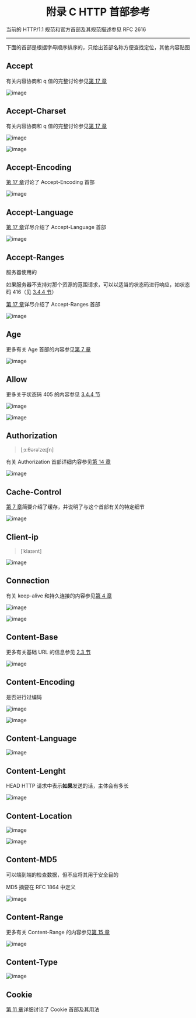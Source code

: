 <h1 align="center">附录 C HTTP 首部参考</h1>

当前的 HTTP/1.1 规范和官方首部及其规范描述参见 RFC 2616

---

下面的首部是根据字母顺序排序的，只给出首部名称方便查找定位，其他内容贴图

## Accept

有关内容协商和 q 值的完整讨论参见[第 17 章](./chapter17.md)

![image](https://user-images.githubusercontent.com/37435717/85195068-157c5e00-b302-11ea-9015-d029551a3fa3.png)

## Accept-Charset

有关内容协商和 q 值的完整讨论参见[第 17 章](./chapter17.md)

![image](https://user-images.githubusercontent.com/37435717/85195173-fe8a3b80-b302-11ea-8f81-a1ef9e06b9ed.png)

![image](https://user-images.githubusercontent.com/37435717/85195181-0649e000-b303-11ea-9ff3-b44e9f0583c4.png)

## Accept-Encoding

[第 17 章](./chapter17.md)讨论了 Accept-Encoding 首部

![image](https://user-images.githubusercontent.com/37435717/85195244-5d4fb500-b303-11ea-995d-ebe02e052541.png)

## Accept-Language

[第 17 章](./chapter17.md)详尽介绍了 Accept-Language 首部

![image](https://user-images.githubusercontent.com/37435717/85195265-8bcd9000-b303-11ea-9e67-e1a3837bc343.png)

## Accept-Ranges

服务器使用的

如果服务器不支持对那个资源的范围请求，可以以适当的状态码进行响应，如状态码 416（见 [3.4.4 节](./chapter3.md#400～499——客户端错误状态码)）

[第 17 章](./chapter17.md)详尽介绍了 Accept-Ranges 首部

![image](https://user-images.githubusercontent.com/37435717/85195279-b1f33000-b303-11ea-93d6-09f0e4e0b3d0.png)

## Age

更多有关 Age 首部的内容参见[第 7 章](./chapter7.md)

![image](https://user-images.githubusercontent.com/37435717/85195409-c7b52500-b304-11ea-9686-ce4464dc6741.png)

## Allow

更多关于状态码 405 的内容参见 [3.4.4 节](./chapter3.md#400～499——客户端错误状态码)

![image](https://user-images.githubusercontent.com/37435717/85195561-334bc200-b306-11ea-9a07-abf8c8cedffa.png)

![image](https://user-images.githubusercontent.com/37435717/85195590-6726e780-b306-11ea-801c-b0c1dc6ac67c.png)

## Authorization

> [ˌɔːθərəˈzeɪʃn]

有关 Authorization 首部详细内容参见[第 14 章](./chapter14.md)

![image](https://user-images.githubusercontent.com/37435717/85195611-9ccbd080-b306-11ea-9ec0-c3bf3ffcd403.png)

## Cache-Control

[第 7 章](./chapter7.md)简要介绍了缓存，并说明了与这个首部有关的特定细节

![image](https://user-images.githubusercontent.com/37435717/85195727-8f631600-b307-11ea-8b85-b187eec57333.png)

## Client-ip

> [ˈklaɪənt]

![image](https://user-images.githubusercontent.com/37435717/85195760-c6d1c280-b307-11ea-9b49-4d4dc8db457b.png)

## Connection

有关 keep-alive 和持久连接的内容参见[第 4 章](./chapter4.md)

![image](https://user-images.githubusercontent.com/37435717/85195773-d81acf00-b307-11ea-8cd1-71c923f6dcb5.png)

![image](https://user-images.githubusercontent.com/37435717/85195788-fe406f00-b307-11ea-8deb-c2bc345dcac9.png)

## Content-Base

更多有关基础 URL 的信息参见 [2.3 节](./chapter2.md#url-快捷方式)

![image](https://user-images.githubusercontent.com/37435717/85195872-8e7eb400-b308-11ea-9e74-166aa7704060.png)

## Content-Encoding

是否进行过编码

![image](https://user-images.githubusercontent.com/37435717/85195916-0a78fc00-b309-11ea-9802-a80fcadc3d9c.png)

![image](https://user-images.githubusercontent.com/37435717/85195930-2a102480-b309-11ea-9022-ae62d615bf7e.png)

## Content-Language

![image](https://user-images.githubusercontent.com/37435717/85195937-3c8a5e00-b309-11ea-8ef3-6ea66d371c5c.png)

## Content-Lenght

HEAD HTTP 请求中表示**如果**发送的话，主体会有多长

![image](https://user-images.githubusercontent.com/37435717/85195960-65125800-b309-11ea-9fdd-3878e214d4ff.png)

## Content-Location

![image](https://user-images.githubusercontent.com/37435717/85195978-86734400-b309-11ea-9934-ff8a08176b6c.png)

![image](https://user-images.githubusercontent.com/37435717/85195982-93903300-b309-11ea-9da9-c35c02fe6e55.png)

## Content-MD5

可以端到端的检查数据，但不应将其用于安全目的

MD5 摘要在 RFC 1864 中定义

![image](https://user-images.githubusercontent.com/37435717/85196003-b4588880-b309-11ea-9c09-b32aa0a1d87c.png)

## Content-Range

更多有关 Content-Range 的内容参见[第 15 章](./chapter15.md)

![image](https://user-images.githubusercontent.com/37435717/85196034-ef5abc00-b309-11ea-9beb-eed9f42f2e01.png)

## Content-Type

![image](https://user-images.githubusercontent.com/37435717/85196120-87f13c00-b30a-11ea-826f-3068551e3b48.png)

## Cookie

[第 11 章](./chapter11.md)详细讨论了 Cookie 首部及其用法
